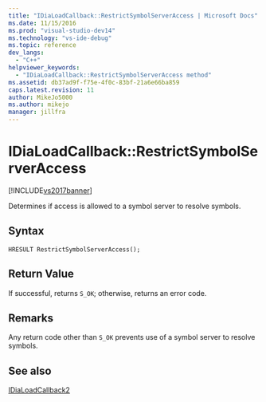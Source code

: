 ```yaml
---
title: "IDiaLoadCallback::RestrictSymbolServerAccess | Microsoft Docs"
ms.date: 11/15/2016
ms.prod: "visual-studio-dev14"
ms.technology: "vs-ide-debug"
ms.topic: reference
dev_langs: 
  - "C++"
helpviewer_keywords: 
  - "IDiaLoadCallback::RestrictSymbolServerAccess method"
ms.assetid: db37ad9f-f75e-4f0c-83bf-21a6e66ba859
caps.latest.revision: 11
author: MikeJo5000
ms.author: mikejo
manager: jillfra
---
```

# IDiaLoadCallback::RestrictSymbolServerAccess
[!INCLUDE[vs2017banner](../../includes/vs2017banner.md)]

Determines if access is allowed to a symbol server to resolve symbols.  
  
## Syntax  
  
```cpp#  
HRESULT RestrictSymbolServerAccess();  
```  
  
## Return Value  
 If successful, returns `S_OK`; otherwise, returns an error code.  
  
## Remarks  
 Any return code other than `S_OK` prevents use of a symbol server to resolve symbols.  
  
## See also  
 [IDiaLoadCallback2](../../debugger/debug-interface-access/idialoadcallback2.md)
